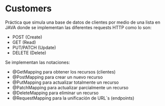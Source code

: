 # Customers
Práctica que simula una base de datos de clientes por medio de una lista en JAVA donde se implementan las diferentes requests HTTP como lo son:
- POST (Create)
- GET (Read)
- PUT/PATCH (Update)
- DELETE (Delete)
  
Se implementan las notaciones:
- @GetMapping para obtener los recursos (clientes)
- @PostMapping para crear un nuevo recurso 
- @PutMapping para actualizar totalmente un recurso
- @PatchMapping para actualizar parcialmente un recurso
- @DeleteMapping para eliminar un recurso
- @RequestMapping para la unificación de URL´s (endpoints)
